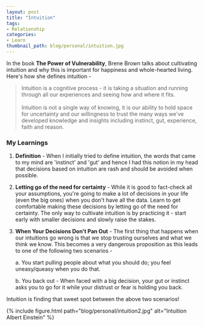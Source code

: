 ```yaml
---
layout: post
title: "Intuition"
tags:
- Relationship
categories:
- Learn
thumbnail_path: blog/personal/intuition.jpg
---
```


In the book **The Power of Vulnerability**, Brene Brown talks about cultivating intuition and why this is important for happiness and whole-hearted living. Here's how she defines intuition - 

> Intuition is a cognitive process - it is taking a situation and running through all our experiences and seeing how and where it fits. <br/> <br/> Intuition is not a single way of knowing, it is our ability to hold space for uncertainty and our willingness to trust the many ways we've developed knowledge and insights including instinct, gut, experience, faith and reason.

### My Learnings

1. **Definition** - When I initially tried to define intuition, the words that came to my mind are 'instinct' and 'gut' and hence I had this notion in my head that decisions based on intuition are rash and should be avoided when possible.

2. **Letting go of the need for certainty** - While it is good to fact-check all your assumptions, you're going to make a lot of decisions in your life (even the big ones) when you don't have all the data. Learn to get comfortable making these decisions by letting go of the need for certainty. The only way to cultivate intuition is by practicing it - start early with smaller decisions and slowly raise the stakes.

3. **When Your Decisions Don't Pan Out** - The first thing that happens when our intuitions go wrong is that we stop trusting ourselves and what we think we know. This becomes a very dangerous proposition as this leads to one of the following two scenarios - 

	a. You start pulling people about what you should do; you feel uneasy/queasy when you do that. <br/>

	b. You back out - When faced with a big decision, your gut or instinct asks you to go for it while your distrust or fear is holding you back.

Intuition is finding that sweet spot between the above two scenarios!

{% include figure.html path="blog/personal/intuition2.jpg" alt="Intuition Albert Einstein" %}